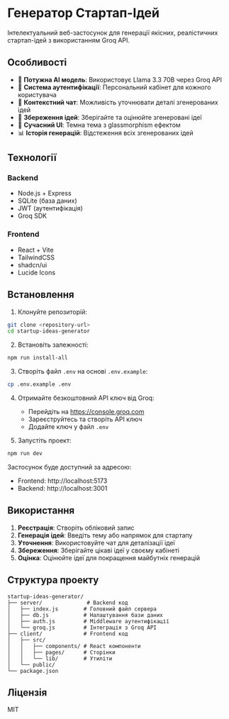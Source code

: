 # Генератор Стартап-Ідей

Інтелектуальний веб-застосунок для генерації якісних, реалістичних стартап-ідей з використанням Groq API.

## Особливості

- 🤖 **Потужна AI модель**: Використовує Llama 3.3 70B через Groq API
- 🔐 **Система аутентифікації**: Персональний кабінет для кожного користувача
- 💬 **Контекстний чат**: Можливість уточнювати деталі згенерованих ідей
- 💾 **Збереження ідей**: Зберігайте та оцінюйте згенеровані ідеї
- 🎨 **Сучасний UI**: Темна тема з glassmorphism ефектом
- 📊 **Історія генерацій**: Відстеження всіх згенерованих ідей

## Технології

### Backend
- Node.js + Express
- SQLite (база даних)
- JWT (аутентифікація)
- Groq SDK

### Frontend
- React + Vite
- TailwindCSS
- shadcn/ui
- Lucide Icons

## Встановлення

1. Клонуйте репозиторій:
```bash
git clone <repository-url>
cd startup-ideas-generator
```

2. Встановіть залежності:
```bash
npm run install-all
```

3. Створіть файл `.env` на основі `.env.example`:
```bash
cp .env.example .env
```

4. Отримайте безкоштовний API ключ від Groq:
   - Перейдіть на https://console.groq.com
   - Зареєструйтесь та створіть API ключ
   - Додайте ключ у файл `.env`

5. Запустіть проект:
```bash
npm run dev
```

Застосунок буде доступний за адресою:
- Frontend: http://localhost:5173
- Backend: http://localhost:3001

## Використання

1. **Реєстрація**: Створіть обліковий запис
2. **Генерація ідей**: Введіть тему або напрямок для стартапу
3. **Уточнення**: Використовуйте чат для деталізації ідеї
4. **Збереження**: Зберігайте цікаві ідеї у своєму кабінеті
5. **Оцінка**: Оцінюйте ідеї для покращення майбутніх генерацій

## Структура проекту

```
startup-ideas-generator/
├── server/              # Backend код
│   ├── index.js        # Головний файл сервера
│   ├── db.js           # Налаштування бази даних
│   ├── auth.js         # Middleware аутентифікації
│   └── groq.js         # Інтеграція з Groq API
├── client/             # Frontend код
│   ├── src/
│   │   ├── components/ # React компоненти
│   │   ├── pages/      # Сторінки
│   │   └── lib/        # Утиліти
│   └── public/
└── package.json
```

## Ліцензія

MIT
